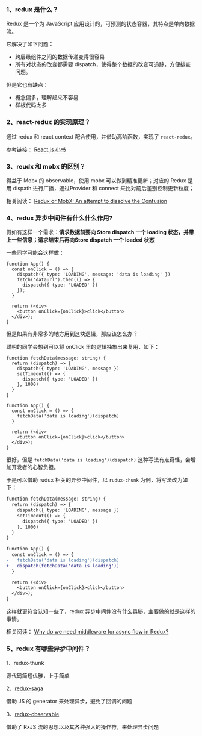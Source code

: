 ### 1、redux 是什么？

Redux 是一个为 JavaScript 应用设计的，可预测的状态容器，其特点是单向数据流。

它解决了如下问题：

- 跨层级组件之间的数据传递变得很容易
- 所有对状态的改变都需要 dispatch，使得整个数据的改变可追踪，方便排查问题。

但是它也有缺点：

- 概念偏多，理解起来不容易
- 样板代码太多

### 2、react-redux 的实现原理？

通过 redux 和 react context 配合使用，并借助高阶函数，实现了 `react-redux`。

参考链接：
[React.js 小书](http://huziketang.mangojuice.top/books/react/lesson36)

### 3、reudx 和 mobx 的区别？

得益于 Mobx 的 observable，使用 mobx 可以做到精准更新；对应的 Redux 是用 dispath 进行广播，通过Provider 和 connect 来比对前后差别控制更新粒度；

相关阅读：
[Redux or MobX: An attempt to dissolve the Confusion](https://segmentfault.com/a/1190000011148981)

### 4、redux 异步中间件有什么什么作用?

假如有这样一个需求：**请求数据前要向 Store dispatch 一个 loading 状态，并带上一些信息；请求结束后再向Store dispatch 一个 loaded 状态**

一些同学可能会这样做：

```tsx
function App() {
  const onClick = () => {
    dispatch({ type: 'LOADING', message: 'data is loading' })
    fetch('dataurl').then(() => {
      dispatch({ type: 'LOADED' })
    });
  }

  return (<div>
    <button onClick={onClick}>click</button>
  </div>);
}
```

但是如果有非常多的地方用到这块逻辑，那应该怎么办？

聪明的同学会想到可以将 onClick 里的逻辑抽象出来复用，如下：

```tsx
function fetchData(message: string) {
  return (dispatch) => {
    dispatch({ type: 'LOADING', message })
    setTimeout(() => {
      dispatch({ type: 'LOADED' })
    }, 1000)
  }
}

function App() {
  const onClick = () => {
    fetchData('data is loading')(dispatch)
  }

  return (<div>
    <button onClick={onClick}>click</button>
  </div>);
}
```

很好，但是 `fetchData('data is loading')(dispatch)` 这种写法有点奇怪，会增加开发者的心智负担。

于是可以借助 rudux 相关的异步中间件，以 `rudux-chunk` 为例，将写法改为如下：

```diff
function fetchData(message: string) {
  return (dispatch) => {
    dispatch({ type: 'LOADING', message })
    setTimeout(() => {
      dispatch({ type: 'LOADED' })
    }, 1000)
  }
}

function App() {
  const onClick = () => {
-   fetchData('data is loading')(dispatch)
+   dispatch(fetchData('data is loading'))
  }

  return (<div>
    <button onClick={onClick}>click</button>
  </div>);
}
```

这样就更符合认知一些了，redux 异步中间件没有什么奥秘，主要做的就是这样的事情。

相关阅读：
[Why do we need middleware for async flow in Redux?](https://stackoverflow.com/questions/34570758/why-do-we-need-middleware-for-async-flow-in-redux)

### 5、redux 有哪些异步中间件？

1、redux-thunk

源代码简短优雅，上手简单

2、[redux-saga](https://redux-saga-in-chinese.js.org/)

借助 JS 的 generator 来处理异步，避免了回调的问题

3、[redux-observable](https://redux-observable.js.org/docs/basics/Epics.html)

借助了 RxJS 流的思想以及其各种强大的操作符，来处理异步问题
